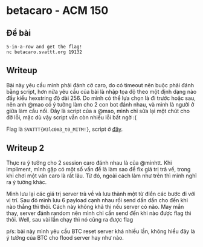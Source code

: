 # betacaro - ACM 150
## Đề bài
```
5-in-a-row and get the flag!
nc betacaro.svattt.org 19132
```

## Writeup
Bài này yêu cầu mình phải đánh cờ caro, do có timeout nên buộc phải đánh bằng script, hơn nữa yêu cầu của bài là nhập tọa độ theo một định dạng nào đấy kiểu hexstring độ dài 256. Do mình có thể lựa chọn là đi trước hoặc sau, nên anh @mao có ý tưởng làm cho 2 con bot đánh nhau, và mình là người ở giữa làm cầu nối. Đây là script của a @mao, mình chỉ sửa lại một chút cho đỡ lỗi, mặc dù vậy script vẫn còn nhiều lỗi bất ngờ :(

Flag là `SVATTT{W3lc0m3_t0_MITM!}`, script ở [đây](https://github.com/chitoge/SVATTT-Writeups/blob/master/ppc/betacaro/betacaro.py).

## Writeup 2
Thực ra ý tưởng cho 2 session caro đánh nhau là của @minhtt. Khi impliment, mình gặp có một số vấn đề là làm sao để fix giá trị trả về, trong khi chơi một ván caro là rất lâu. Từ đó, ngoài cách làm như trên thì mình nghĩ ra ý tưởng khác.

Mình lưu lại các giá trị server trả về và lưu thành một từ điển các bước đi với vị trí. Sau đó mình lưu 6 payload cạnh nhau rồi send dần dần cho đến khi nào thắng thì thôi. Cách này không khả thi nếu server có não. May mắn thay, server đánh random nên mình chỉ cần send đến khi nào được flag thì thôi. Well, sau vài lần chạy thì nó cũng ra được flag

p/s: bài này mình yêu cầu BTC reset server khá nhiều lần, không hiểu đây là ý tưởng của BTC cho flood server hay như nào.